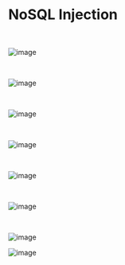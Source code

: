 <h1>NoSQL Injection</h1>



<br>

![image](https://github.com/user-attachments/assets/af11e8ac-a030-45a8-a073-41024881002b)

<br>


![image](https://github.com/user-attachments/assets/64024b75-c906-411a-afd4-a2666382efa5)

<br>

![image](https://github.com/user-attachments/assets/1a9574c2-b2a7-4cc3-b306-57abb14a5940)

<br>

![image](https://github.com/user-attachments/assets/5e1ce4c3-f4d4-4b5c-a278-b3e27adc8885)

<br>

![image](https://github.com/user-attachments/assets/7de40bec-dcd9-4158-9be4-705aff81d990)

<br>

![image](https://github.com/user-attachments/assets/03cfbd0e-ebf2-464b-b0a6-13804900343e)

<br>


![image](https://github.com/user-attachments/assets/5a7a2496-6802-48cf-b24b-53ddc02db238)



![image](https://github.com/user-attachments/assets/a7646b6b-6b86-4625-8ae9-7f0c3ca4f329)




